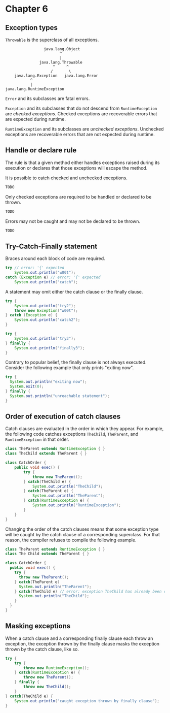 # Chapter 6

## Exception types

`Throwable` is the superclass of all exceptions.

```asciidoc
                 java.lang.Object
                        ^
                        |
               java.lang.Throwable
                     ^     ^
                    /       \
    java.lang.Exception   java.lang.Error
           ^
           |
java.lang.RuntimeException
```

`Error` and its subclasses are fatal errors.

`Exception` and its subclasses that do not descend from
`RuntimeException` are _checked exceptions_.
Checked exceptions are recoverable errors that are expected during
runtime.

`RuntimeException` and its subclasses are _unchecked exceptions_.
Unchecked exceptions are recoverable errors that are not expected
during runtime.

## Handle or declare rule

The rule is that a given method either handles exceptions raised
during its execution or declares that those exceptions will escape the
method.

It is possible to catch checked and unchecked exceptions.

```java
TODO
```

Only checked exceptions are required to be handled or declared to be
thrown.

```java
TODO
```

Errors may not be caught and may not be declared to be thrown.

```java
TODO
```

## Try-Catch-Finally statement

Braces around each block of code are required.

```java
try // error: '{' expected
    System.out.println("w00t");
catch (Exception e) // error: '{' expected
    System.out.println("catch");
```

A statement may omit either the catch clause or the finally clause.

```java
try {
    System.out.println("try2");
    throw new Exception("w00t");
} catch (Exception e) {
    System.out.println("catch2");
}

try {
    System.out.println("try3");
} finally {
    System.out.println("finally3");
}
```

Contrary to popular belief, the finally clause is not always
executed. Consider the following example that only prints "exiting
now".

```java
try {
  System.out.println("exiting now");
  System.exit(0);
} finally {
  System.out.println("unreachable statement");
}
```

## Order of execution of catch clauses

Catch clauses are evaluated in the order in which they appear.
For example, the following code catches exceptions `TheChild`,
`TheParent`, and `RuntimeException` in that order.

```java
class TheParent extends RuntimeException { }
class TheChild extends TheParent { }

class CatchOrder {
    public void exec() {
        try {
            throw new TheParent();
        } catch(TheChild e) {
            System.out.println("TheChild");
        } catch(TheParent e) {
            System.out.println("TheParent");
        } catch(RuntimeException e) {
            System.out.println("RuntimeException");
        }
    }
}
```

Changing the order of the catch clauses means that some exception type
will be caught by the catch clause of a corresponding superclass. For
that reason, the compiler refuses to compile the following example.

```java
class TheParent extends RuntimeException { }
class The Child extends TheParent { }

class CatchOrder {
  public void exec() {
    try {
      throw new TheParent();
    } catch(TheParent e)
      System.out.println("TheParent");
    } catch(TheChild e) // error: exception TheChild has already been caught
      System.out.println("TheChild");
    }
  }
}
```

## Masking exceptions

When a catch clause and a corresponding finally clause each throw an
exception, the exception thrown by the finally clause masks the
exception thrown by the catch clause, like so.

```java
try {
    try {
        throw new RuntimeException();
    } catch(RuntimeException e) {
        throw new TheParent();
    } finally {
        throw new TheChild();
    }
} catch(TheChild e) {
    System.out.println("caught exception thrown by finally clause");
}
```